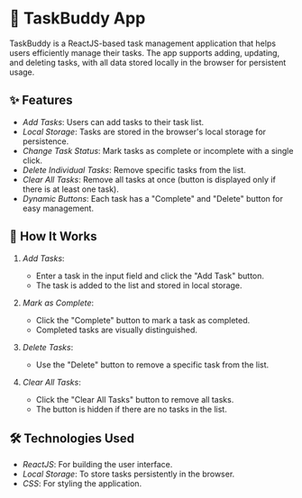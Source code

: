 # 🌟 TaskBuddy App

TaskBuddy is a ReactJS-based task management application that helps users efficiently manage their tasks. The app supports adding, updating, and deleting tasks, with all data stored locally in the browser for persistent usage.

## ✨ Features

- *Add Tasks*: Users can add tasks to their task list.
- *Local Storage*: Tasks are stored in the browser's local storage for persistence.
- *Change Task Status*: Mark tasks as complete or incomplete with a single click.
- *Delete Individual Tasks*: Remove specific tasks from the list.
- *Clear All Tasks*: Remove all tasks at once (button is displayed only if there is at least one task).
- *Dynamic Buttons*: Each task has a "Complete" and "Delete" button for easy management.

## 🔧 How It Works

1. *Add Tasks*:
   - Enter a task in the input field and click the "Add Task" button.
   - The task is added to the list and stored in local storage.

2. *Mark as Complete*:
   - Click the "Complete" button to mark a task as completed.
   - Completed tasks are visually distinguished.

3. *Delete Tasks*:
   - Use the "Delete" button to remove a specific task from the list.

4. *Clear All Tasks*:
   - Click the "Clear All Tasks" button to remove all tasks.
   - The button is hidden if there are no tasks in the list.

## 🛠️ Technologies Used

- *ReactJS*: For building the user interface.
- *Local Storage*: To store tasks persistently in the browser.
- *CSS*: For styling the application.
